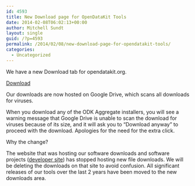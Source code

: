 ```yaml
---
id: 4593
title: New Download page for OpenDataKit Tools
date: 2014-02-08T06:02:13+00:00
author: Mitchell Sundt
layout: single
guid: /?p=4593
permalink: /2014/02/08/new-download-page-for-opendatakit-tools/
categories:
  - Uncategorized
---
```

We have a new Download tab for opendatakit.org.

<a href="/downloads/" title="/downloads/" target="_blank">Download</a>

Our downloads are now hosted on Google Drive, which scans all downloads for viruses. 

When you download any of the ODK Aggregate installers, you will see a warning message that Google Drive is unable to scan the download for viruses because of its size, and it will ask you to &#8220;Download anyway&#8221; to proceed with the download. Apologies for the need for the extra click.

Why the change?

The website that was hosting our software downloads and software projects (<a href="https://code.google.com/p/opendatakit/" title="developer site" target="_blank">developer site</a>) has stopped hosting new file downloads. We will be deleting the downloads on that site to avoid confusion. All significant releases of our tools over the last 2 years have been moved to the new downloads area.